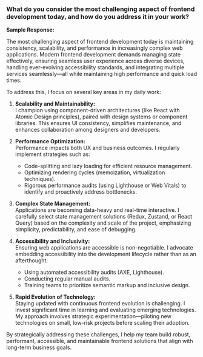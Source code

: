 ### What do you consider the most challenging aspect of frontend development today, and how do you address it in your work?

**Sample Response:**

The most challenging aspect of frontend development today is maintaining consistency, scalability, and performance in increasingly complex web applications. Modern frontend development demands managing state effectively, ensuring seamless user experience across diverse devices, handling ever-evolving accessibility standards, and integrating multiple services seamlessly—all while maintaining high performance and quick load times.

To address this, I focus on several key areas in my daily work:

1.  **Scalability and Maintainability:**  
    I champion using component-driven architectures (like React with Atomic Design principles), paired with design systems or component libraries. This ensures UI consistency, simplifies maintenance, and enhances collaboration among designers and developers.
2.  **Performance Optimization:**  
    Performance impacts both UX and business outcomes. I regularly implement strategies such as:

    - Code-splitting and lazy loading for efficient resource management.
    - Optimizing rendering cycles (memoization, virtualization techniques).
    - Rigorous performance audits (using Lighthouse or Web Vitals) to identify and proactively address bottlenecks.

3.  **Complex State Management:**  
    Applications are becoming data-heavy and real-time interactive. I carefully select state management solutions (Redux, Zustand, or React Query) based on the complexity and scale of the project, emphasizing simplicity, predictability, and ease of debugging.
4.  **Accessibility and Inclusivity:**  
    Ensuring web applications are accessible is non-negotiable. I advocate embedding accessibility into the development lifecycle rather than as an afterthought:

    - Using automated accessibility audits (AXE, Lighthouse).
    - Conducting regular manual audits.
    - Training teams to prioritize semantic markup and inclusive design.

5.  **Rapid Evolution of Technology:**  
    Staying updated with continuous frontend evolution is challenging. I invest significant time in learning and evaluating emerging technologies. My approach involves strategic experimentation—piloting new technologies on small, low-risk projects before scaling their adoption.

By strategically addressing these challenges, I help my team build robust, performant, accessible, and maintainable frontend solutions that align with long-term business goals.
